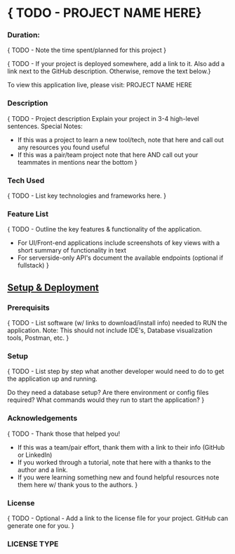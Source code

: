 # { TODO - PROJECT NAME HERE}

### Duration: 
{ TODO - Note the time spent/planned for this project }

{ TODO - If your project is deployed somewhere, add a link to it. Also add a link next to the GitHub description. Otherwise, remove the text below.}

To view this application live, please visit: PROJECT NAME HERE

### Description
{ TODO - Project description Explain your project in 3-4 high-level sentences. Special Notes:

 - If this was a project to learn a new tool/tech, note that here and call out any resources you found useful
 - If this was a pair/team project note that here AND call out your teammates in mentions near the bottom
}

### Tech Used
{ TODO - List key technologies and frameworks here. }

### Feature List
{ TODO - Outline the key features & functionality of the application.

- For UI/Front-end applications include screenshots of key views with a short summary of functionality in text
- For serverside-only API's document the available endpoints (optional if fullstack) 
}

## <ins>Setup & Deployment</ins>
### Prerequisits
{ TODO - List software (w/ links to download/install info) needed to RUN the application. Note: This should not include IDE's, Database visualization tools, Postman, etc. }

### Setup
{ TODO - List step by step what another developer would need to do to get the application up and running.

Do they need a database setup?
Are there environment or config files required?
What commands would they run to start the application? }

### Acknowledgements
{ TODO - Thank those that helped you!

- If this was a team/pair effort, thank them with a link to their info (GitHub or LinkedIn)
- If you worked through a tutorial, note that here with a thanks to the author and a link. 
- If you were learning something new and found helpful resources note them here w/ thank yous to the authors.
}

### License
{ TODO - Optional - Add a link to the license file for your project. GitHub can generate one for you. }

### LICENSE TYPE
